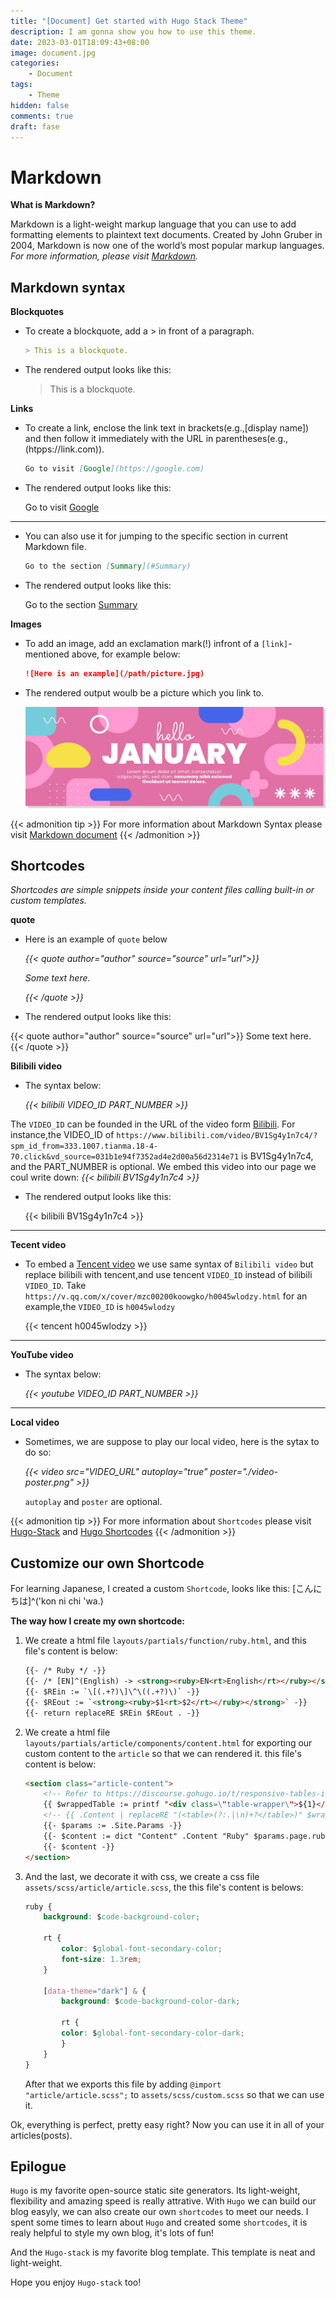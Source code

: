 ```yaml
---
title: "[Document] Get started with Hugo Stack Theme"
description: I am gonna show you how to use this theme.
date: 2023-03-01T18:09:43+08:00
image: document.jpg
categories:
    - Document
tags: 
    - Theme
hidden: false
comments: true
draft: fase
---
```


# Markdown
**What is Markdown?**

Markdown is a light-weight markup language that you can use to add formatting elements to plaintext text documents. Created by John Gruber in 2004, Markdown is now one of the world’s most popular markup languages.  *For more information, please visit [Markdown](https://www.markdownguide.org/getting-started/).*

## Markdown syntax
**Blockquotes**

* To create a blockquote, add a > in front of a paragraph.

    ```markdown
    > This is a blockquote.
    ```

* The rendered output looks like this:

    > This is a blockquote.

**Links**

* To create a link, enclose the link text in brackets(e.g.,[display name]) and then follow it immediately with the URL in parentheses(e.g.,(htpps://link.com)).

    ```markdown
    Go to visit [Google](https://google.com)
    ```

* The rendered output looks like this:

    Go to visit [Google](https://google.com)

---

* You can also use it for jumping to the specific section in current Markdown file.

    ```markdown
    Go to the section [Summary](#Summary)
    ```

* The rendered output looks like this:

    Go to the section [Summary](#Summary)

**Images**

* To add an image, add an exclamation mark(!) infront of a `[link]`- mentioned above, for example below:

    ```markdown
    ![Here is an example](/path/picture.jpg)
    ```

* The rendered output woulb be a picture which you link to.

    ![Here is an example](document.jpg)

{{< admonition tip >}}
For more information about Markdown Syntax please visit [Markdown document](https://www.markdownguide.org/basic-syntax/)
{{< /admonition >}}

## Shortcodes

*Shortcodes are simple snippets inside your content files calling built-in or custom templates.*

**quote**

* Here is an example of `quote` below

    *{{\< quote author="author" source="source" url="url">}}*

    *Some text here.*

    *{{\< /quote >}}*

* The rendered output looks like this:
    
{{< quote author="author" source="source" url="url">}}
Some text here.
{{< /quote >}}

**Bilibili video**

* The syntax below:

    *{{\< bilibili VIDEO_ID PART_NUMBER  >}}*

The `VIDEO_ID` can be founded in the URL of the video form [Bilibili](https://www.bilibili.com/). For instance,the VIDEO_ID of `https://www.bilibili.com/video/BV1Sg4y1n7c4/?spm_id_from=333.1007.tianma.18-4-70.click&vd_source=031b1e94f7352ad4e2d00a56d2314e71` is BV1Sg4y1n7c4, and the PART_NUMBER is optional. We embed this video into our page we coul write down: *{{\< bilibili BV1Sg4y1n7c4 >}}*

* The rendered output looks like this:

    {{< bilibili BV1Sg4y1n7c4 >}}

***

**Tecent video**

* To embed a [Tencent video](https://v.qq.com/) we use same syntax of `Bilibili video` but replace bilibili with tencent,and use tencent `VIDEO_ID` instead of bilibili `VIDEO_ID`. Take `https://v.qq.com/x/cover/mzc00200koowgko/h0045wlodzy.html` for an example,the `VIDEO_ID` is `h0045wlodzy`

    {{< tencent h0045wlodzy >}}

***

**YouTube video**

* The syntax below:

    *{{\< youtube  VIDEO_ID PART_NUMBER  >}}*

***

**Local video**

* Sometimes, we are suppose to play our local video, here is the sytax to do so:

    *{{\< video src="VIDEO_URL" autoplay="true" poster="./video-poster.png" >}}*

    `autoplay` and `poster` are optional.

{{< admonition tip >}}
For more information about `Shortcodes` please visit [Hugo-Stack](https://stack.jimmycai.com/writing/shortcodes) and [Hugo Shortcodes](https://gohugo.io/content-management/shortcodes/)
{{< /admonition >}}

## Customize our own Shortcode
For learning Japanese, I created a custom `Shortcode`, looks like this: [こんにちは]^('kon ni chi 'wa.)  

**The way how I create my own shortcode:**

1. We create a html file `layouts/partials/function/ruby.html`, and this file's content is below:

    ```html
    {{- /* Ruby */ -}}
    {{- /* [EN]^(English) -> <strong><ruby>EN<rt>English</rt></ruby></strong> */ -}}
    {{- $REin := `\[(.+?)\]\^\((.+?)\)` -}}
    {{- $REout := `<strong><ruby>$1<rt>$2</rt></ruby></strong>` -}}
    {{- return replaceRE $REin $REout . -}}
    ```


2. We create a html file `layouts/partials/article/components/content.html` for exporting our custom content to the `article` so that we can rendered it. this file's content is below:

    ```html
    <section class="article-content">
        <!-- Refer to https://discourse.gohugo.io/t/responsive-tables-in-markdown/10639/5 -->
        {{ $wrappedTable := printf "<div class=\"table-wrapper\">${1}</div>" }}
        <!-- {{ .Content | replaceRE "(<table>(?:.|\n)+?</table>)" $wrappedTable | safeHTML }} -->
        {{- $params := .Site.Params -}}
        {{- $content := dict "Content" .Content "Ruby" $params.page.ruby "Fraction" $params.fraction "Fontawesome" $params.fontawesome | partial "function/content.html"| replaceRE "(<table>(?:.|\n)+?</table>)" $wrappedTable | safeHTML -}}
        {{- $content -}}
    </section>
    ```

3. And the last, we decorate it with css, we create a css file `assets/scss/article/article.scss`, the this file's content is belows:

    ```css
    ruby {
        background: $code-background-color;

        rt {
            color: $global-font-secondary-color;
            font-size: 1.3rem;
        }

        [data-theme="dark"] & {
            background: $code-background-color-dark;

            rt {
            color: $global-font-secondary-color-dark;
            }
        }
    }
    ```

    After that we exports this file by adding `@import "article/article.scss";` to `assets/scss/custom.scss` so that we can use it. 

Ok, everything is perfect, pretty easy right? Now you can use it in all of your articles(posts).

## Epilogue

`Hugo` is my favorite open-source static site generators. Its light-weight, flexibility and amazing speed is really attrative. With `Hugo` we can build our blog easyly, we can also create our own `shortcodes` to meet our needs. I spent some times to learn about `Hugo` and created some `shortcodes`, it is realy helpful to style my own blog, it's lots of fun!

And the `Hugo-stack` is my favorite blog template. This template is neat and light-weight.

Hope you enjoy `Hugo-stack` too!